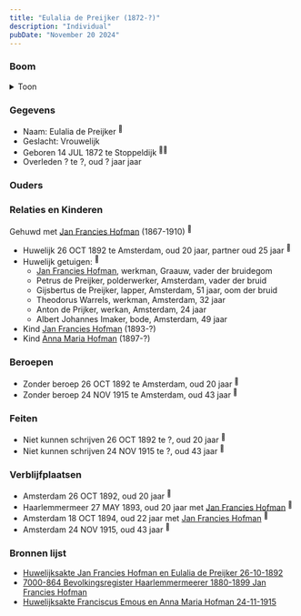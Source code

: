 ```yaml
---
title: "Eulalia de Preijker (1872-?)"
description: "Individual"
pubDate: "November 20 2024"
---
```


### Boom
<details><summary>Toon</summary>

![test](https://www.plantuml.com/plantuml/svg/bPDDR-8m48Rl_XMZSkW9AI6K04AqK2MxMssrQDkULYiqYQVWnh4Zsn525VzzdIPYKGyjlTcUhsVU6TzOXyRLfMIs4Af2WoLac1SResl5RxNK1fn1PRs9b6DRmGboON99xPdAoksXf38ZOzidwyYGTlkAs4dMNAAryCe0OAaD9_Eu5NcXoDhPh4IXvdE8s86nIrYzbRACjI4NIIrH2WIVUcL8l1HaBW0j_0Y2GJo4OtWlNIPH4laQhy-293_0R9fXjbzdsZb9qpc4GxXx-WdXE1x0WzDLvRrylXD_MzHIhb7nTMwqjPdsW3xm6guRjWxe3XMaNfHSa8Nl-hb4TGGQZW1wIPHUfSiFG0O1fCdIWunY-6OGwztd3548lsuV8Po40IpAHcIEfQVge6RJ7N4krAP9FsfTnvF16rWQ1C5a13qfDbkt9odrpiCTpkadlZgddo4iLh-RUj49sfcgTX0BfH3kqVX1lqTe9FryjkD9_FNYtGxr-vr6h9lX_uTEktwdnhjx6-15wl_nkyz9_JqQs0qfxd_MFm00)
</details>

### Gegevens
- Naam: Eulalia de Preijker <sup><a href="../s00457/" style="text-decoration:none" title="Huwelijksakte Jan Francies Hofman en Eulalia de Preijker 26-10-1892">:link:</a></sup>
- Geslacht: Vrouwelijk
- Geboren 14 JUL 1872 te Stoppeldijk <sup><a href="../s00457/" style="text-decoration:none" title="Huwelijksakte Jan Francies Hofman en Eulalia de Preijker 26-10-1892">:link:</a><a href="../s00458/" style="text-decoration:none" title="7000-864 Bevolkingsregister Haarlemmermeerer 1880-1899 Jan Francies Hofman">:link:</a></sup>
- Overleden ? te ?, oud ? jaar jaar 

### Ouders

### Relaties en Kinderen

Gehuwd met [Jan Francies Hofman](../i00246/) (1867-1910) <sup><a href="../s00457/" style="text-decoration:none" title="Huwelijksakte Jan Francies Hofman en Eulalia de Preijker 26-10-1892">:link:</a></sup>
- Huwelijk 26 OCT 1892 te Amsterdam, oud 20 jaar, partner oud 25 jaar <sup><a href="../s00457/" style="text-decoration:none" title="Huwelijksakte Jan Francies Hofman en Eulalia de Preijker 26-10-1892">:link:</a></sup>
- Huwelijk getuigen:  <sup><a href="../s00457/" style="text-decoration:none" title="Huwelijksakte Jan Francies Hofman en Eulalia de Preijker 26-10-1892">:link:</a></sup>
  - [Jan Francies Hofman](../i00035/), werkman, Graauw, vader der bruidegom
  - Petrus de Preijker, polderwerker, Amsterdam, vader der bruid
  - Gijsbertus de Preijker, lapper, Amsterdam, 51 jaar, oom der bruid
  - Theodorus Warrels, werkman, Amsterdam, 32 jaar
  - Anton de Prijker, werkan, Amsterdam, 24 jaar
  - Albert Johannes Imaker, bode, Amsterdam, 49 jaar
- Kind [Jan Francies Hofman](../i00275/) (1893-?)
- Kind [Anna Maria Hofman](../i00276/) (1897-?)

### Beroepen
- Zonder beroep 26 OCT 1892 te Amsterdam, oud 20 jaar <sup><a href="../s00457/" style="text-decoration:none" title="Huwelijksakte Jan Francies Hofman en Eulalia de Preijker 26-10-1892">:link:</a></sup>
- Zonder beroep 24 NOV 1915 te Amsterdam, oud 43 jaar <sup><a href="../s00459/" style="text-decoration:none" title="Huwelijksakte Franciscus Emous en Anna Maria Hofman 24-11-1915 ">:link:</a></sup>

### Feiten
- Niet kunnen schrijven 26 OCT 1892 te ?, oud 20 jaar <sup><a href="../s00457/" style="text-decoration:none" title="Huwelijksakte Jan Francies Hofman en Eulalia de Preijker 26-10-1892">:link:</a></sup>
- Niet kunnen schrijven 24 NOV 1915 te ?, oud 43 jaar <sup><a href="../s00459/" style="text-decoration:none" title="Huwelijksakte Franciscus Emous en Anna Maria Hofman 24-11-1915 ">:link:</a></sup>

### Verblijfplaatsen
- Amsterdam  26 OCT 1892, oud 20 jaar  <sup><a href="../s00457/" style="text-decoration:none" title="Huwelijksakte Jan Francies Hofman en Eulalia de Preijker 26-10-1892">:link:</a></sup>
- Haarlemmermeer  27 MAY 1893, oud 20 jaar met [Jan Francies Hofman](../i00246/) <sup><a href="../s00458/" style="text-decoration:none" title="7000-864 Bevolkingsregister Haarlemmermeerer 1880-1899 Jan Francies Hofman">:link:</a></sup>
- Amsterdam  18 OCT 1894, oud 22 jaar met [Jan Francies Hofman](../i00246/) <sup><a href="../s00458/" style="text-decoration:none" title="7000-864 Bevolkingsregister Haarlemmermeerer 1880-1899 Jan Francies Hofman">:link:</a></sup>
- Amsterdam  24 NOV 1915, oud 43 jaar  <sup><a href="../s00459/" style="text-decoration:none" title="Huwelijksakte Franciscus Emous en Anna Maria Hofman 24-11-1915 ">:link:</a></sup>

### Bronnen lijst
- [Huwelijksakte Jan Francies Hofman en Eulalia de Preijker 26-10-1892](../s00457/)
- [7000-864 Bevolkingsregister Haarlemmermeerer 1880-1899 Jan Francies Hofman](../s00458/)
- [Huwelijksakte Franciscus Emous en Anna Maria Hofman 24-11-1915 ](../s00459/)